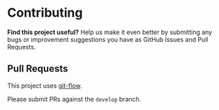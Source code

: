 # Contributing

**Find this project useful?** Help us make it even better by submitting any bugs or improvement
suggestions you have as GitHub Issues and Pull Requests.


## Pull Requests

This project uses [git-flow](https://github.com/nvie/gitflow).

Please submit PRs against the `develop` branch.
